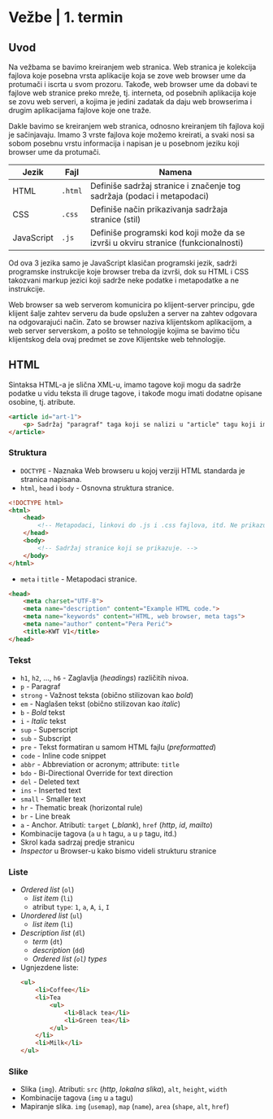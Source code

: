 # Vežbe | 1. termin

## Uvod

Na vežbama se bavimo kreiranjem web stranica. Web stranica je kolekcija fajlova koje posebna vrsta aplikacije koja se zove web browser ume da protumači i iscrta u svom prozoru. Takođe, web browser ume da dobavi te fajlove web stranice preko mreže, tj. interneta, od posebnih aplikacija koje se zovu web serveri, a kojima je jedini zadatak da daju web browserima i drugim aplikacijama fajlove koje one traže.

Dakle bavimo se kreiranjem web stranica, odnosno kreiranjem tih fajlova koji je sačinjavaju. Imamo 3 vrste fajlova koje možemo kreirati, a svaki nosi sa sobom posebnu vrstu informacija i napisan je u posebnom jeziku koji browser ume da protumači.

| Jezik | Fajl | Namena |
|-|-|-|
| HTML | `.html` | Definiše sadržaj stranice i značenje tog sadržaja (podaci i metapodaci) |
| CSS | `.css` | Definiše način prikazivanja sadržaja stranice (stil) |
| JavaScript | `.js` | Definiše programski kod koji može da se izvrši u okviru stranice (funkcionalnosti) |

Od ova 3 jezika samo je JavaScript klasičan programski jezik, sadrži programske instrukcije koje browser treba da izvrši, dok su HTML i CSS takozvani markup jezici koji sadrže neke podatke i metapodatke a ne instrukcije.

Web browser sa web serverom komunicira po klijent-server principu, gde klijent šalje zahtev serveru da bude opslužen a server na zahtev odgovara na odgovarajući način. Zato se browser naziva klijentskom aplikacijom, a web server serverskom, a pošto se tehnologije kojima se bavimo tiču klijentskog dela ovaj predmet se zove Klijentske web tehnologije.

## HTML

Sintaksa HTML-a je slična XML-u, imamo tagove koji mogu da sadrže podatke u vidu teksta ili druge tagove, i takođe mogu imati dodatne opisane osobine, tj. atribute.

```html
<article id="art-1">
    <p> Sadržaj "paragraf" taga koji se nalizi u "article" tagu koji ima postavljen atribut "id". </p>
</article>
```

### Struktura

- `DOCTYPE` - Naznaka Web browseru u kojoj verziji HTML standarda je stranica napisana.
- `html`, `head` i `body` - Osnovna struktura stranice.

```html
<!DOCTYPE html>
<html>
    <head>
        <!-- Metapodaci, linkovi do .js i .css fajlova, itd. Ne prikazuje se na stranici. -->
    </head>
    <body>
        <!-- Sadržaj stranice koji se prikazuje. -->
    </body>
</html>
```

- `meta` i `title` - Metapodaci stranice.

```html
<head>
    <meta charset="UTF-8">
    <meta name="description" content="Example HTML code.">
    <meta name="keywords" content="HTML, web browser, meta tags">
    <meta name="author" content="Pera Perić">
    <title>KWT V1</title>
</head>
```

### Tekst

- `h1`, `h2`, ..., `h6` - Zaglavlja (_headings_) različitih nivoa.
- `p` - Paragraf
- `strong` - Važnost teksta (obično stilizovan kao _bold_)
- `em` - Naglašen tekst (obično stilizovan kao _italic_)
- `b` - _Bold_ tekst
- `i` - _Italic_ tekst
- `sup` - Superscript
- `sub` - Subscript
- `pre` - Tekst formatiran u samom HTML fajlu (_preformatted_)
- `code` - Inline code snippet
- `abbr` - Abbreviation or acronym; attribute: `title`
- `bdo` - Bi-Directional Override for text direction
- `del` - Deleted text
- `ins` - Inserted text
- `small` - Smaller text
- `hr` - Thematic break (horizontal rule)
- `br` - Line break
- `a` - Anchor. Atributi: `target` (*_blank*), `href` (_http_, _id_, _mailto_)
- Kombinacije tagova (`a` u `h` tagu, `a` u `p` tagu, itd.)
- Skrol kada sadrzaj predje stranicu
- _Inspector_ u Browser-u kako bismo videli strukturu stranice


### Liste

- _Ordered list_ (`ol`)
    - _list item_ (`li`)
    - atribut `type`: `1`, `a`, `A`, `i`, `I`
- _Unordered list_ (`ul`)
    - _list item_ (`li`)
- _Description list_ (`dl`)
    - _term_ (`dt`)
    - _description_ (`dd`)
    - _Ordered list (`ol`) types_
- Ugnjezdene liste:
    ```html
    <ul>
        <li>Coffee</li>
        <li>Tea
            <ul>
                <li>Black tea</li>
                <li>Green tea</li>
            </ul>
        </li>
        <li>Milk</li>
    </ul>
    ```

### Slike

- Slika (`img`). Atributi: `src` (_http_, _lokalna slika_), `alt`, `height`, `width`
- Kombinacije tagova (`img` u `a` tagu)
- Mapiranje slika. `img` (`usemap`), `map` (`name`), `area` (`shape`, `alt`, `href`)